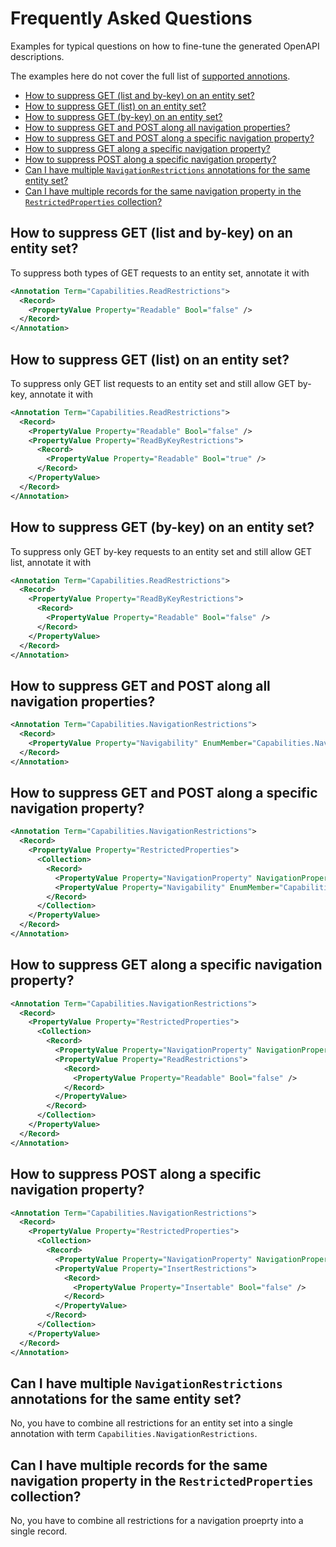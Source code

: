 # Frequently Asked Questions <!-- omit in toc -->

Examples for typical questions on how to fine-tune the generated OpenAPI descriptions.

The examples here do not cover the full list of [supported annotions](Annotations.md).

- [How to suppress GET (list and by-key) on an entity set?](#how-to-suppress-get-list-and-by-key-on-an-entity-set)
- [How to suppress GET (list) on an entity set?](#how-to-suppress-get-list-on-an-entity-set)
- [How to suppress GET (by-key) on an entity set?](#how-to-suppress-get-by-key-on-an-entity-set)
- [How to suppress GET and POST along all navigation properties?](#how-to-suppress-get-and-post-along-all-navigation-properties)
- [How to suppress GET and POST along a specific navigation property?](#how-to-suppress-get-and-post-along-a-specific-navigation-property)
- [How to suppress GET along a specific navigation property?](#how-to-suppress-get-along-a-specific-navigation-property)
- [How to suppress POST along a specific navigation property?](#how-to-suppress-post-along-a-specific-navigation-property)
- [Can I have multiple `NavigationRestrictions` annotations for the same entity set?](#can-i-have-multiple-navigationrestrictions-annotations-for-the-same-entity-set)
- [Can I have multiple records for the same navigation property in the `RestrictedProperties` collection?](#can-i-have-multiple-records-for-the-same-navigation-property-in-the-restrictedproperties-collection)

## How to suppress GET (list and by-key) on an entity set?

To suppress both types of GET requests to an entity set, annotate it with

```xml
<Annotation Term="Capabilities.ReadRestrictions">
  <Record>
    <PropertyValue Property="Readable" Bool="false" />
  </Record>
</Annotation>
```

## How to suppress GET (list) on an entity set?

To suppress only GET list requests to an entity set and still allow GET by-key, annotate it with

```xml
<Annotation Term="Capabilities.ReadRestrictions">
  <Record>
    <PropertyValue Property="Readable" Bool="false" />
    <PropertyValue Property="ReadByKeyRestrictions">
      <Record>
        <PropertyValue Property="Readable" Bool="true" />
      </Record>
    </PropertyValue>
  </Record>
</Annotation>
```

## How to suppress GET (by-key) on an entity set?

To suppress only GET by-key requests to an entity set and still allow GET list, annotate it with

```xml
<Annotation Term="Capabilities.ReadRestrictions">
  <Record>
    <PropertyValue Property="ReadByKeyRestrictions">
      <Record>
        <PropertyValue Property="Readable" Bool="false" />
      </Record>
    </PropertyValue>
  </Record>
</Annotation>
```

## How to suppress GET and POST along all navigation properties?

```xml
<Annotation Term="Capabilities.NavigationRestrictions">
  <Record>
    <PropertyValue Property="Navigability" EnumMember="Capabilities.NavigationType/None" />
  </Record>
</Annotation>
```

## How to suppress GET and POST along a specific navigation property?

```xml
<Annotation Term="Capabilities.NavigationRestrictions">
  <Record>
    <PropertyValue Property="RestrictedProperties">
      <Collection>
        <Record>
          <PropertyValue Property="NavigationProperty" NavigationPropertyPath="Foo" />
          <PropertyValue Property="Navigability" EnumMember="Capabilities.NavigationType/None" />
        </Record>
      </Collection>
    </PropertyValue>
  </Record>
</Annotation>
```

## How to suppress GET along a specific navigation property?

```xml
<Annotation Term="Capabilities.NavigationRestrictions">
  <Record>
    <PropertyValue Property="RestrictedProperties">
      <Collection>
        <Record>
          <PropertyValue Property="NavigationProperty" NavigationPropertyPath="Foo" />
          <PropertyValue Property="ReadRestrictions">
            <Record>
              <PropertyValue Property="Readable" Bool="false" />
            </Record>
          </PropertyValue>
        </Record>
      </Collection>
    </PropertyValue>
  </Record>
</Annotation>
```

## How to suppress POST along a specific navigation property?

```xml
<Annotation Term="Capabilities.NavigationRestrictions">
  <Record>
    <PropertyValue Property="RestrictedProperties">
      <Collection>
        <Record>
          <PropertyValue Property="NavigationProperty" NavigationPropertyPath="Foo" />
          <PropertyValue Property="InsertRestrictions">
            <Record>
              <PropertyValue Property="Insertable" Bool="false" />
            </Record>
          </PropertyValue>
        </Record>
      </Collection>
    </PropertyValue>
  </Record>
</Annotation>
```

## Can I have multiple `NavigationRestrictions` annotations for the same entity set?

No, you have to combine all restrictions for an entity set into a single annotation with term `Capabilities.NavigationRestrictions`.

## Can I have multiple records for the same navigation property in the `RestrictedProperties` collection?

No, you have to combine all restrictions for a navigation proeprty into a single record.
